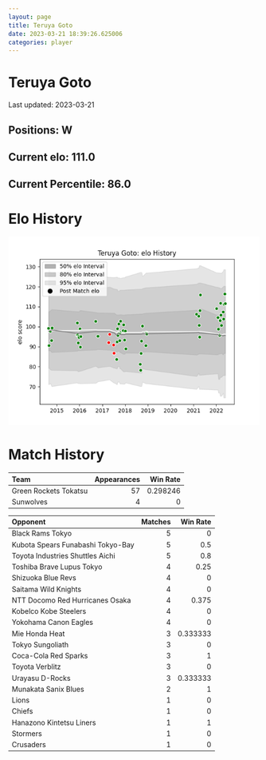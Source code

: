 ```yaml
---  
layout: page  
title: Teruya Goto  
date: 2023-03-21 18:39:26.625006  
categories: player  
---
```

# Teruya Goto


Last updated: 2023-03-21
## Positions: W

## Current elo: 111.0

## Current Percentile: 86.0

# Elo History


![elo history](history_TeruyaGoto.png)
# Match History


| Team                  |   Appearances |   Win Rate |
|:----------------------|--------------:|-----------:|
| Green Rockets Tokatsu |            57 |   0.298246 |
| Sunwolves             |             4 |   0        |

| Opponent                          |   Matches |   Win Rate |
|:----------------------------------|----------:|-----------:|
| Black Rams Tokyo                  |         5 |   0        |
| Kubota Spears Funabashi Tokyo-Bay |         5 |   0.5      |
| Toyota Industries Shuttles Aichi  |         5 |   0.8      |
| Toshiba Brave Lupus Tokyo         |         4 |   0.25     |
| Shizuoka Blue Revs                |         4 |   0        |
| Saitama Wild Knights              |         4 |   0        |
| NTT Docomo Red Hurricanes Osaka   |         4 |   0.375    |
| Kobelco Kobe Steelers             |         4 |   0        |
| Yokohama Canon Eagles             |         4 |   0        |
| Mie Honda Heat                    |         3 |   0.333333 |
| Tokyo Sungoliath                  |         3 |   0        |
| Coca-Cola Red Sparks              |         3 |   1        |
| Toyota Verblitz                   |         3 |   0        |
| Urayasu D-Rocks                   |         3 |   0.333333 |
| Munakata Sanix Blues              |         2 |   1        |
| Lions                             |         1 |   0        |
| Chiefs                            |         1 |   0        |
| Hanazono Kintetsu Liners          |         1 |   1        |
| Stormers                          |         1 |   0        |
| Crusaders                         |         1 |   0        |